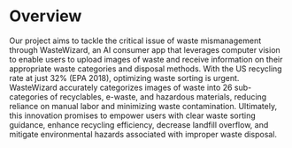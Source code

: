 # Overview

Our project aims to tackle the critical issue of waste mismanagement through WasteWizard, an AI consumer app that leverages computer vision to enable users to upload images of waste and receive information on their appropriate waste categories and disposal methods. With the US recycling rate at just 32% (EPA 2018), optimizing waste sorting is urgent. WasteWizard accurately categorizes images of waste into 26 sub-categories of recyclables, e-waste, and hazardous materials, reducing reliance on manual labor and minimizing waste contamination. Ultimately, this innovation promises to empower users with clear waste sorting guidance, enhance recycling efficiency, decrease landfill overflow, and mitigate environmental hazards associated with improper waste disposal.
